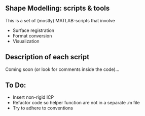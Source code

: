 <h2>Shape Modelling: scripts & tools</h2>
<p>This is a set of (mostly) MATLAB-scripts that involve</p>

<ul>
<li>Surface registration</li>
<li>Format conversion</li>
<li>Visualization</li>
</ul>

<h2>Description of each script</h2>
Coming soon (or look for comments inside the code)...

<h2>To Do:</h2>
<ul>
<li>Insert non-rigid ICP</li>
<li>Refactor code so helper function are not in a separate .m file</li>
<li>Try to adhere to conventions</li>
</ul>
